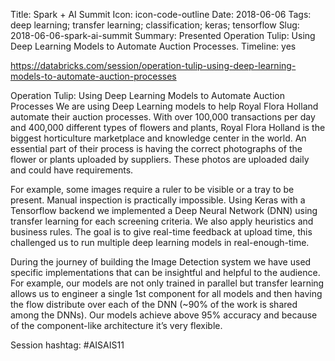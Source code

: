 Title: Spark + AI Summit
Icon: icon-code-outline
Date: 2018-06-06
Tags: deep learning; transfer learning; classification; keras; tensorflow
Slug: 2018-06-06-spark-ai-summit
Summary: Presented Operation Tulip: Using Deep Learning Models to Automate Auction Processes.
Timeline: yes

https://databricks.com/session/operation-tulip-using-deep-learning-models-to-automate-auction-processes

Operation Tulip: Using Deep Learning Models to Automate Auction Processes
We are using Deep Learning models to help Royal Flora Holland automate their auction processes. With over 100,000 transactions per day and 400,000 different types of flowers and plants, Royal Flora Holland is the biggest horticulture marketplace and knowledge center in the world. An essential part of their process is having the correct photographs of the flower or plants uploaded by suppliers. These photos are uploaded daily and could have requirements.

For example, some images require a ruler to be visible or a tray to be present. Manual inspection is practically impossible. Using Keras with a Tensorflow backend we implemented a Deep Neural Network (DNN) using transfer learning for each screening criteria. We also apply heuristics and business rules. The goal is to give real-time feedback at upload time, this challenged us to run multiple deep learning models in real-enough-time.

During the journey of building the Image Detection system we have used specific implementations that can be insightful and helpful to the audience. For example, our models are not only trained in parallel but transfer learning allows us to engineer a single 1st component for all models and then having the flow distribute over each of the DNN (~90% of the work is shared among the DNNs). Our models achieve above 95% accuracy and because of the component-like architecture it’s very flexible.

Session hashtag: #AISAIS11
